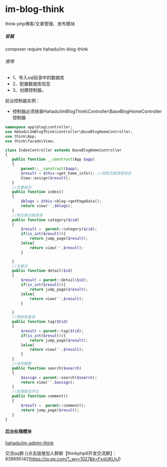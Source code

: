 # im-blog-think
think-php博客/文章管理、发布模块

##### 安装
 
 composer require hahadu/im-blog-think

 ###### 使用
 * 1、导入sql目录中的数据库
 * 2、配置数据库信息
 * 3、创建控制器，
 
 
 前台控制器实例：
 * 控制器必须继承Hahadu\ImBlogThink\Controller\BaseBlogHomeController控制器
 ```php
namespace app\blog\controller;
use Hahadu\ImBlogThink\Controller\BaseBlogHomeController;
use think\App;
use think\facade\View;

class IndexController extends BaseBlogHomeController
{
    public function __construct(App $app)
    {
        parent::__construct($app);
        $result = $this->get_home_info(); //获取页面常用信息
        View::assign($result);
    }
    //文章首页
    public function index()
    {
        $blogs = $this->blog->getPageData();
        return view('',$blogs);
    }
    //按文章分类查询
    public function category($cid)
    {
        $result =  parent::category($cid);
        if(is_int($result)){
            return jump_page($result);
        }else{
            return view('',$result);
        }

    }
    //文章页
    public function detail($id)
    {
        $result = parent::detail($id);
        if(is_int($result)){
            return jump_page($result);
        }else{
            return view('',$result);
        }

    }
    //按标签查询
    public function tag($tid)
    {
        $result = parent::tag($tid);
        if(is_int($result)){
            return jump_page($result);
        }else{
            return view('',$result);
        }
    }
    //站内搜索
    public function search($search)
    {
        $assign = parent::search($search);
        return view('',$assign);
    }
    //处理提交评论
    public function comment()
    {
        $result =  parent::comment();
        return jump_page($result);
    }
}
```
  #### 后台处理模块
  [hahadu/im-admin-think](https://github.com/hahadu/im-admin-think)
  
  交流qq群 [(点击链接加入群聊【thinkphp6开发交流群】：839695142]https://jq.qq.com/?_wv=1027&k=FxgUKLhJ)
